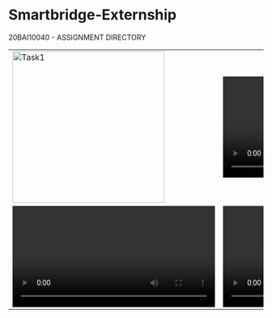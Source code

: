 # Smartbridge-Externship
20BAI10040 - ASSIGNMENT DIRECTORY

<table>
  <tr>
    <td>
      <img src="https://github.com/shankarlohar/Smartbridge-Externship/assets/74100292/9351e426-a9f3-492b-90b0-5166d0c2ea09" alt="Task1" width="300">
    </td>
    <td>
      <video src="https://github.com/shankarlohar/Smartbridge-Externship/assets/74100292/281ff60c-4f58-461d-8735-240476800607" controls width="400"></video>
    </td>
    <td>
      <video src="https://github.com/shankarlohar/Smartbridge-Externship/assets/74100292/239a68ae-fd6f-4cc1-a3a8-2d5821f67c35" controls width="400"></video>
    </td>
  </tr>
  <tr>
    <td>
      <video src="https://github.com/shankarlohar/Smartbridge-Externship/assets/74100292/5b472f0b-f8df-490b-9b9d-5925ea393138" controls width="400"></video>
    </td>
    <td>
      <video src="https://github.com/shankarlohar/Smartbridge-Externship/assets/74100292/3879974c-fe65-42f9-ae34-4dfa57dce7dc" controls width="400"></video>
    </td>
  </tr>
</table>
